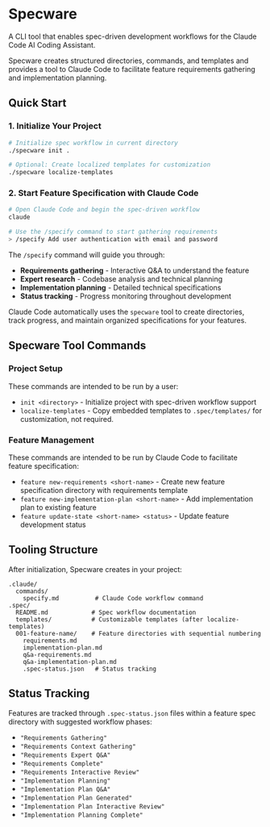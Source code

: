 # Specware

A CLI tool that enables spec-driven development workflows for the Claude Code AI Coding Assistant.

Specware creates structured directories, commands, and templates and provides a tool to Claude Code to facilitate feature requirements gathering and implementation planning.

## Quick Start

### 1. Initialize Your Project
```bash
# Initialize spec workflow in current directory
./specware init .

# Optional: Create localized templates for customization
./specware localize-templates
```

### 2. Start Feature Specification with Claude Code
```bash
# Open Claude Code and begin the spec-driven workflow
claude

# Use the /specify command to start gathering requirements
> /specify Add user authentication with email and password
```

The `/specify` command will guide you through:
- **Requirements gathering** - Interactive Q&A to understand the feature
- **Expert research** - Codebase analysis and technical planning  
- **Implementation planning** - Detailed technical specifications
- **Status tracking** - Progress monitoring throughout development

Claude Code automatically uses the `specware` tool to create directories, track progress, and maintain organized specifications for your features.

## Specware Tool Commands

### Project Setup
These commands are intended to be run by a user:
- `init <directory>` - Initialize project with spec-driven workflow support
- `localize-templates` - Copy embedded templates to `.spec/templates/` for customization, not required.

### Feature Management
These commands are intended to be run by Claude Code to facilitate feature specification:
- `feature new-requirements <short-name>` - Create new feature specification directory with requirements template
- `feature new-implementation-plan <short-name>` - Add implementation plan to existing feature
- `feature update-state <short-name> <status>` - Update feature development status

## Tooling Structure

After initialization, Specware creates in your project:

```
.claude/
  commands/
    specify.md          # Claude Code workflow command
.spec/
  README.md            # Spec workflow documentation  
  templates/           # Customizable templates (after localize-templates)
  001-feature-name/    # Feature directories with sequential numbering
    requirements.md
    implementation-plan.md
    q&a-requirements.md
    q&a-implementation-plan.md
    .spec-status.json   # Status tracking
```

## Status Tracking

Features are tracked through `.spec-status.json` files within a feature spec directory with suggested workflow phases:
- `"Requirements Gathering"`
- `"Requirements Context Gathering"`
- `"Requirements Expert Q&A"`
- `"Requirements Complete"`
- `"Requirements Interactive Review"`
- `"Implementation Planning"`
- `"Implementation Plan Q&A"`
- `"Implementation Plan Generated"`
- `"Implementation Plan Interactive Review"`
- `"Implementation Planning Complete"`
